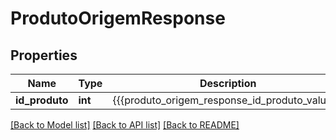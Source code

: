 # ProdutoOrigemResponse

## Properties
Name | Type | Description | Notes
------------ | ------------- | ------------- | -------------
**id_produto** | **int** | {{{produto_origem_response_id_produto_value}}} | [optional] 

[[Back to Model list]](../README.md#documentation-for-models) [[Back to API list]](../README.md#documentation-for-api-endpoints) [[Back to README]](../README.md)


